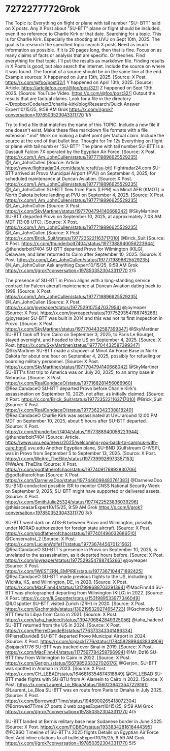 # 7272277772Grok

The Topic is: Everything on flight or plane with tail number "SU-
BTT" said on X posts. Any X Post about "SU-BTT" plane or flight 
should be included, even if no reference to Charlie Kirk or that 
date.
Searching for a topic.
This is for Charlie Kirk. Especially the shooting at UVU on Sept 
10th, 2025. The goal is to research the specified topic search X 
posts
Need as much information as possible. If it is 20 pages long, 
then that is fine. Focus on as many claims of facts or 
analysis that are specific. Or theories. 
Find everything for that topic. I'll put the results as 
markdown file.
Finding results in X Posts is good, but also search the 
internet.
Include the source on where it was found.
The format of a source should be on the same line at the 
end.
Example sources:
X happened on June 13th, 2025. [Source: X Post. 
https://x.com/@foo/post32/]
Y happened on April 13th, 2025. [Source: Article. 
https://artcilefoo.com/@foo/post32/]
Z happened on Sept 13th, 2025. [Source: YouTube 
Video. https://x.com/@foo/post32/]
Output the results that are factual claims.
Look for a file in the directory 
~/Dropbox/Code/act3/charlie-kirk/blog/Research/Quick Answer
Expert10/15/25, 9:59 AM Grok
https://x.com/i/grok?conversation=1978503523043311770 1/5

Try to find a file that matches the name of this TOPIC. 
Include a new file if one doesn't exist.
Make these files markdown file formats with a file extension 
".md"
Work on making a bullet point per factual claim. Include the 
source at the end of that bullet line.
Thought for 1m 12s
Everything on flight or plane with tail 
numb er "SU-BTT"
The plane with tail number SU-BTT is a Dassault Falcon 7X operated by the Egyptian Air Force. 
[Source: X Post. https://x.com/I_Am_JohnCullen/status/1977719896625529235] 
@I_Am_JohnCullen [Source: Article. https://www.flightradar24.com/data/aircraft/su-btt] 
flightradar24.com
SU-BTT arrived at Provo Municipal Airport (PVU) on September 4, 2025, for scheduled 
maintenance at Duncan Aviation. [Source: X Post. 
https://x.com/I_Am_JohnCullen/status/1977719896625529235] @I_Am_JohnCullen
SU-BTT flew from Paris (LFPB) via Minot AFB (KMOT) in North Dakota before landing at PVU 
on September 4, 2025. [Source: X Post. 
https://x.com/I_Am_JohnCullen/status/1977719896625529235] @I_Am_JohnCullen [Source: X 
Post. https://x.com/SkyMartiner/status/1977704794140668042] @SkyMartiner
SU-BTT departed Provo on September 10, 2025, at approximately 7:08 AM MDT (13:08 UTC). 
[Source: X Post. https://x.com/I_Am_JohnCullen/status/1977719896625529235] 
@I_Am_JohnCullen [Source: X Post. https://x.com/Brick_Suit/status/1977235221163717010] 
@Brick_Suit [Source: X Post. https://x.com/thunderbolt7404/status/1977388940056223944] 
@thunderbolt7404
SU-BTT departed Provo for Wilmington (KILG), Delaware, and later returned to Cairo after 
September 10, 2025. [Source: X Post. 
https://x.com/I_Am_JohnCullen/status/1977719896625529235] @I_Am_JohnCullen
Ask anything
Expert10/15/25, 9:59 AM Grok
https://x.com/i/grok?conversation=1978503523043311770 2/5

The presence of SU-BTT in Provo aligns with a long-standing service contract for Falcon 
aircraft maintenance at Duncan Aviation dating back to 1999. [Source: X Post. 
https://x.com/I_Am_JohnCullen/status/1977719896625529235] @I_Am_JohnCullen [Source: X 
Post. https://x.com/joyreaper/status/1977529107547037954] @joyreaper [Source: X Post. 
https://x.com/joyreaper/status/1977529354788745266] @joyreaper
SU-BTT was built in 2014 and this was not its first inspection in Provo. [Source: X Post. 
https://x.com/SkyMartiner/status/1977704432587399347] @SkyMartiner
SU-BTT took off from Cairo on September 3, 2025, to Paris Le Bourget, stayed overnight, and 
headed to the US on September 4, 2025. [Source: X Post. 
https://x.com/SkyMartiner/status/1977704432587399347] @SkyMartiner
SU-BTT made a stopover at Minot Air Force Base in North Dakota for about one hour on 
September 4, 2025, possibly for refueling or boarding military personnel. [Source: X Post. 
https://x.com/SkyMartiner/status/1977704794140668042] @SkyMartiner
SU-BTT's first trip to America was on July 20, 2025, to an army base in Nebraska. [Source: X 
Post. https://x.com/RealCandaceO/status/1977168281456066960] @RealCandaceO
SU-BTT departed Provo before Charlie Kirk's assassination on September 10, 2025, not after, 
as initially claimed. [Source: X Post. https://x.com/Brick_Suit/status/1977235221163717010] 
@Brick_Suit [Source: X Post. https://x.com/RealCandaceO/status/1977362342338818240] 
@RealCandaceO
Charlie Kirk was assassinated at UVU around 12:00 PM MDT on September 10, 2025, about 5 
hours after SU-BTT departed. [Source: X Post. 
https://x.com/thunderbolt7404/status/1977388940056223944] @thunderbolt7404 [Source: 
Article. https://www.uvu.edu/news/2025/welcoming-you-back-to-campus-with-care.html] 
uvu.edu
Another Egyptian plane, SU-BND (Gulfstream G-IVSP), was in Provo from September 5 to 
September 13, 2025. [Source: X Post. 
https://x.com/WeAre_TheElite/status/1977399928973357153] @WeAre_TheElite [Source: X Post. 
https://x.com/godfatherofchao/status/1977409179892830706] @godfatherofchao [Source: X 
Post. https://x.com/DarnelvaDoo/status/1977446098483761383] @DarnelvaDoo
SU-BND conducted possible ISR to monitor CNSS National Security Week on September 9, 
2025; SU-BTT might have supported or delivered assets. [Source: X Post. 
https://x.com/SmithJulie25324/status/1977422523836039296] @thisisceasarExpert10/15/25, 9:59 AM Grok
https://x.com/i/grok?conversation=1978503523043311770 3/5

SU-BTT went dark on ADS-B between Provo and Wilmington, possibly under NORAD 
authorization for foreign state aircraft. [Source: X Post. 
https://x.com/godfatherofchao/status/1977401496032686510] @Conservatist_2 [Source: X 
Post. https://x.com/LucienWolfe111/status/1977367445670121562] @RealCandaceO
SU-BTT's presence in Provo on September 10, 2025, is unrelated to the assassination, as it 
departed hours before. [Source: X Post. 
https://x.com/joyreaper/status/1977529354788745266] @joyreaper [Source: X Post. 
https://x.com/1WESTERN_EMPIRE/status/1977367104471892425] @RealCandaceO
SU-BTT made previous flights to the US, including to Wichita, KS, and Wilmington, DE, in 
2020. [Source: X Post. https://x.com/MacFinn44/status/1317998688703291394] @MacFinn44
SU-BTT was photographed departing from Wilmington (KILG) in 2022. [Source: X Post. 
https://x.com/ILGspotter/status/1531989533977346049] @ILGspotter
SU-BTT visited Zurich (ZRH) in 2020. [Source: X Post. 
https://x.com/Gschmoidy/status/1302195329274654723] @Gschmoidy
SU-BTT flew to Libya from Cairo in 2021. [Source: X Post. 
https://x.com/taha_hadeed/status/1394706842849325056] @taha_hadeed
SU-BTT returned from the US in 2024. [Source: X Post. 
https://x.com/PierreDavideB/status/1776373343341486334] @PierreDavideB
SU-BTT departed Provo Municipal Airport in 2024. [Source: X Post. 
https://x.com/sipjack1776/status/1784582899443834909] @sipjack1776
SU-BTT was tracked over Sinai in 2019. [Source: X Post. 
https://x.com/MacFinn44/status/1177597784259796994] @Mr_Dz16
SU-BTT flew from Wilmington to Cairo in 2022. [Source: X Post. 
https://x.com/Gerjon_/status/1567985033327026176] @Gerjon_
SU-BTT was spotted in Amman in 2023. [Source: X Post. 
https://x.com/CH_LEBAD/status/1646816354874318849] @CH_LEBAD
SU-BTT made flights with SU-BTU from Al Alamein to Cairo in 2022. [Source: X Post. 
https://x.com/Laurent_Le_Bloa/status/1560239423547228161] @Laurent_Le_Bloa
SU-BTT was en route from Paris to Omaha in July 2025. [Source: X Post. 
https://x.com/Borrowed7Time/status/1946900265418072304] @Borrowed7Time
27 posts
 2 web pagesExpert10/15/25, 9:59 AM Grok
https://x.com/i/grok?conversation=1978503523043311770 4/5

SU-BTT landed at Bernis military base near Sudanese border in June 2025. [Source: X Post. 
https://x.com/FCB6O/status/1933834281618444395] @FCB6O
Timeline of SU-BTT's 2025 flights
Details on Egyptian Air Force fleet
Add inline citations to all bulletsExpert10/15/25, 9:59 AM Grok
https://x.com/i/grok?conversation=1978503523043311770 5/5